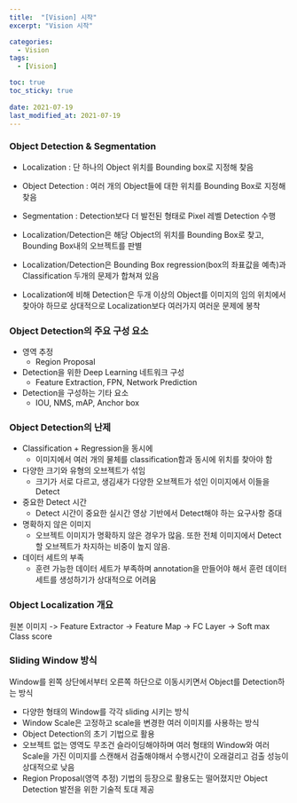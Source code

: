 ```yaml
---
title:  "[Vision] 시작"
excerpt: "Vision 시작"

categories:
  - Vision
tags:
  - [Vision]

toc: true
toc_sticky: true
 
date: 2021-07-19
last_modified_at: 2021-07-19
---
```

### Object Detection & Segmentation
- Localization : 단 하나의 Object 위치를 Bounding box로 지정해 찾음
- Object Detection : 여러 개의 Object들에 대한 위치를 Bounding Box로 지정해 찾음
- Segmentation : Detection보다 더 발전된 형태로 Pixel 레벨 Detection 수행

- Localization/Detection은 해당 Object의 위치를 Bounding Box로 찾고, Bounding Box내의 오브젝트를 판별
- Localization/Detection은 Bounding Box regression(box의 좌표값을 예측)과 Classification 두개의 문제가 합쳐져 있음
- Localization에 비해 Detection은 두개 이상의 Object를 이미지의 임의 위치에서 찾아야 하므로 상대적으로 Localization보다 여러가지 여러운 문제에 봉착

### Object Detection의 주요 구성 요소
- 영역 추정
  - Region Proposal
- Detection을 위한 Deep Learning 네트워크 구성
  - Feature Extraction, FPN, Network Prediction
- Detection을 구성하는 기타 요소
  - IOU, NMS, mAP, Anchor box


### Object Detection의 난제
- Classification + Regression을 동시에
  - 이미지에서 여러 개의 물체를 classification함과 동시에 위치를 찾아야 함
- 다양한 크기와 유형의 오브젝트가 섞임
  - 크기가 서로 다르고, 생김새가 다양한 오브젝트가 섞인 이미지에서 이들을 Detect
- 중요한 Detect 시간
  - Detect 시간이 중요한 실시간 영상 기반에서 Detect해야 하는 요구사항 증대
- 명확하지 않은 이미지
  - 오브젝트 이미지가 명확하지 않은 경우가 많음. 또한 전체 이미지에서 Detect할 오브젝트가 차지하는 비중이 높지 않음.
- 데이터 세트의 부족
  - 훈련 가능한 데이터 세트가 부족하며 annotation을 만들어야 해서 훈련 데이터 세트를 생성하기가 상대적으로 어려움

### Object Localization 개요
원본 이미지 -> Feature Extractor -> Feature Map -> FC Layer -> Soft max Class score

### Sliding Window 방식
Window를 왼쪽 상단에서부터 오른쪽 하단으로 이동시키면서 Object를 Detection하는 방식
  - 다양한 형태의 Window를 각각 sliding 시키는 방식
  - Window Scale은 고정하고 scale을 변경한 여러 이미지를 사용하는 방식
- Object Detection의 초기 기법으로 활용
- 오브젝트 없는 영역도 무조건 슬라이딩해야하며 여러 형태의 Window와 여러 Scale을 가진 이미지를 스캔해서 검출해야해서 수행시간이 오래걸리고 검출 성능이 상대적으로 낮음
- Region Proposal(영역 추정) 기법의 등장으로 활용도는 떨어졌지만 Object Detection 발전을 위한 기술적 토대 제공


